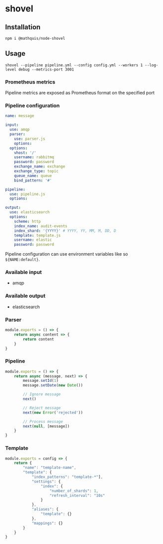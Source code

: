 # shovel

## Installation

`npm i @mathquis/node-shovel`

## Usage

`shovel --pipeline pipeline.yml --config config.yml --workers 1 --log-level debug --metrics-port 3001`

### Prometheus metrics

Pipeline metrics are exposed as Prometheus format on the specified port

### Pipeline configuration

```yaml
name: message

input:
  use: amqp
  parser:
    use: parser.js
    options:
  options:
    vhost: '/'
    username: rabbitmq
    password: password
    exchange_name: exchange
    exchange_type: topic
    queue_name: queue
    bind_pattern: '#'

pipeline:
  use: pipeline.js
  options:

output:
  use: elasticsearch
  options:
    scheme: http
    index_name: audit-events
    index_shard: '{YYYY}' # YYYY, YY, MM, M, DD, D
    template: template.js
    username: elastic
    password: password
```

Pipeline configuration can use environment variables like so `${NAME:default}`.

### Available input

- amqp

### Available output

- elasticsearch

### Parser

```javascript
module.exports = () => {
	return async content => {
		return content
	}
}
```

### Pipeline

```javascript
module.exports = () => {
	return async (message, next) => {
		message.setId(1)
		message.setDate(new Date())

		// Ignore message
		next()

		// Reject message
		next(new Error('rejected'))

		// Process message
		next(null, [message])
	}
}
```

### Template

```javascript
module.exports = config => {
	return {
		"name": "template-name",
		"template": {
			"index_patterns": "template-*"],
			"settings": {
				"index": {
					"number_of_shards": 1,
					"refresh_interval": "10s"
				}
			},
			"aliases": {
				"template": {}
			},
			"mappings": {}
		}
	}
}
```